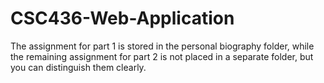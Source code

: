 # CSC436-Web-Application

The assignment for part 1 is stored in the personal biography folder, while the remaining assignment for part 2 is not placed in a separate folder, but you can distinguish them clearly.
